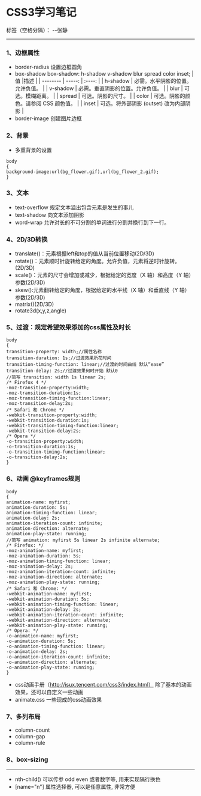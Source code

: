 # CSS3学习笔记

标签（空格分隔）： --张静

---

### 1、边框属性

 - border-radius 设置边框圆角
 - box-shadow   box-shadow: h-shadow v-shadow blur spread color inset;
| 值       |描述 |
| --------   | -----:  | :----:  |
| h-shadow   |   必需。水平阴影的位置。允许负值。  |
|  v-shadow  |   必需。垂直阴影的位置。允许负值。   |
| blur       |   可选。模糊距离。  |
| spread     |   可选。阴影的尺寸。  |
| color      |   可选。阴影的颜色。请参阅 CSS 颜色值。  |
| inset      |   可选。将外部阴影 (outset) 改为内部阴影  |
 -  border-image 创建图片边框

### 2、背景
 - 多重背景的设置
```
body
{ 
background-image:url(bg_flower.gif),url(bg_flower_2.gif);
}
```
### 3、文本
 - text-overflow 规定文本溢出包含元素是发生的事儿
 - text-shadow 向文本添加阴影
 - word-wrap 允许对长的不可分割的单词进行分割并换行到下一行。
### 4、2D/3D转换
 - translate()：元素根据left和top的值从当前位置移动(2D/3D)
 - rotate()：元素顺时针旋转给定的角度。允许负值，元素将逆时针旋转。(2D/3D)
 - scale()：元素的尺寸会增加或减少，根据给定的宽度（X 轴）和高度（Y 轴）参数(2D/3D)
 - skew():元素翻转给定的角度，根据给定的水平线（X 轴）和垂直线（Y 轴）参数(2D/3D)
 - matrix()(2D/3D)
 - rotate3d(x,y,z,angle)
### 5、过渡：规定希望效果添加的css属性及时长
```
body
{ 
transition-property: width;//属性名称
transition-duration: 1s;//过渡效果所花时间
transition-timing-function: linear;//过渡的时间曲线 默认“ease”
transition-delay: 2s;//过渡效果何时开始 默认0
//简写 transition: width 1s linear 2s;
/* Firefox 4 */
-moz-transition-property:width;
-moz-transition-duration:1s;
-moz-transition-timing-function:linear;
-moz-transition-delay:2s;
/* Safari 和 Chrome */
-webkit-transition-property:width;
-webkit-transition-duration:1s;
-webkit-transition-timing-function:linear;
-webkit-transition-delay:2s;
/* Opera */
-o-transition-property:width;
-o-transition-duration:1s;
-o-transition-timing-function:linear;
-o-transition-delay:2s;
}
```
### 6、动画 @keyframes规则
```
body
{ 
animation-name: myfirst; 
animation-duration: 5s;
animation-timing-function: linear;
animation-delay: 2s;
animation-iteration-count: infinite;
animation-direction: alternate;
animation-play-state: running;
//简写 animation: myfirst 5s linear 2s infinite alternate;
/* Firefox: */
-moz-animation-name: myfirst;
-moz-animation-duration: 5s;
-moz-animation-timing-function: linear;
-moz-animation-delay: 2s;
-moz-animation-iteration-count: infinite;
-moz-animation-direction: alternate;
-moz-animation-play-state: running;
/* Safari 和 Chrome: */
-webkit-animation-name: myfirst;
-webkit-animation-duration: 5s;
-webkit-animation-timing-function: linear;
-webkit-animation-delay: 2s;
-webkit-animation-iteration-count: infinite;
-webkit-animation-direction: alternate;
-webkit-animation-play-state: running;
/* Opera: */
-o-animation-name: myfirst;
-o-animation-duration: 5s;
-o-animation-timing-function: linear;
-o-animation-delay: 2s;
-o-animation-iteration-count: infinite;
-o-animation-direction: alternate;
-o-animation-play-state: running;
}
```
 - css动画手册（http://isux.tencent.com/css3/index.html） 除了基本的动画效果，还可以自定义一些动画
 - animate.css  一些现成的css动画效果

### 7、多列布局
 - column-count
 - column-gap
 - column-rule
### 8、box-sizing
--- 
 
 - nth-child() 可以传参  odd even 或者数字等, 用来实现隔行换色
 - [name="n"]  属性选择器, 可以是任意属性, 非常方便


 

 

 



